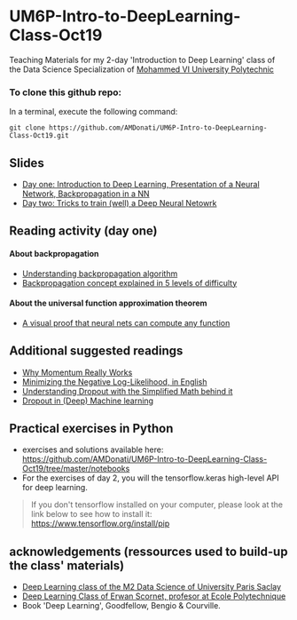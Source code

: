 # UM6P-Intro-to-DeepLearning-Class-Oct19
Teaching Materials for my 2-day 'Introduction to Deep Learning' class of the Data Science Specialization of [Mohammed VI University Polytechnic](https://www.um6p.ma/)

### To clone this github repo:
In a terminal, execute the following command:  

    git clone https://github.com/AMDonati/UM6P-Intro-to-DeepLearning-Class-Oct19.git

## Slides 
* [Day one: Introduction to Deep Learning, Presentation of a Neural Network, Backpropagation in a NN](https://docs.google.com/presentation/d/1Z5GFv0cHoe3j2o61SmvJqQBrTsWctQwXmykcC0LDykg/edit?usp=sharing)
* [Day two: Tricks to train (well) a Deep Neural Netowrk](https://docs.google.com/presentation/d/11IAMipus5qwu_LA2hLW_Kz956qSHl25bm-VReUTDl5k/edit?usp=sharing)

## Reading activity (day one)
#### About backpropagation
* [Understanding backpropagation algorithm](https://towardsdatascience.com/understanding-backpropagation-algorithm-7bb3aa2f95fd)
* [Backpropagation concept explained in 5 levels of difficulty](https://medium.com/coinmonks/backpropagation-concept-explained-in-5-levels-of-difficulty-8b220a939db5)

#### About the universal function approximation theorem
* [A visual proof that neural nets can compute any function](http://neuralnetworksanddeeplearning.com/chap4.html)

## Additional suggested readings
* [Why Momentum Really Works](https://distill.pub/2017/momentum/)
* [Minimizing the Negative Log-Likelihood, in English](http://willwolf.io/2017/05/18/minimizing_the_negative_log_likelihood_in_english/)
* [Understanding Dropout with the Simplified Math behind it](https://towardsdatascience.com/simplified-math-behind-dropout-in-deep-learning-6d50f3f47275)
* [Dropout in (Deep) Machine learning](https://medium.com/@amarbudhiraja/https-medium-com-amarbudhiraja-learning-less-to-learn-better-dropout-in-deep-machine-learning-74334da4bfc5)

## Practical exercises in Python
* exercises and solutions available here: https://github.com/AMDonati/UM6P-Intro-to-DeepLearning-Class-Oct19/tree/master/notebooks
* For the exercises of day 2, you will the tensorflow.keras high-level API for deep learning. 
> If you don't tensorflow installed on your computer, please look at the link below to see how to install it: 
https://www.tensorflow.org/install/pip

## acknowledgements (ressources used to build-up the class' materials)
* [Deep Learning class of the M2 Data Science of University Paris Saclay](https://github.com/m2dsupsdlclass/lectures-labs)
* [Deep Learning Class of Erwan Scornet, profesor at Ecole Polytechnique](https://erwanscornet.github.io/)
* Book 'Deep Learning', Goodfellow, Bengio & Courville. 
